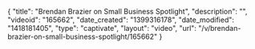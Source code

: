 {
    "title": "Brendan Brazier on Small Business Spotlight",
    "description": "",
    "videoid": "165662",
    "date_created": "1399316178",
    "date_modified": "1418181405",
    "type": "captivate",
    "layout": "video",
    "url": "\/v\/brendan-brazier-on-small-business-spotlight\/165662"
}